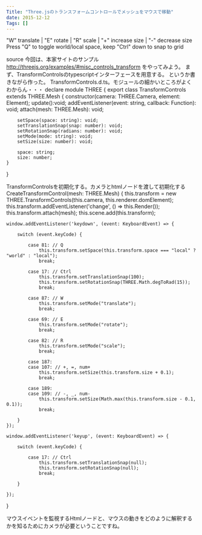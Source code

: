 ```yaml
---
Title: "Three.jsのトランスフォームコントロールでメッシュをマウスで移動"
date: 2015-12-12
Tags: []
---
```



"W" translate | "E" rotate | "R" scale | "+" increase size | "-" decrease size
Press "Q" to toggle world/local space, keep "Ctrl" down to snap to grid





source
今回は、本家サイトのサンプル
http://threejs.org/examples/#misc_controls_transform
をやってみよう。
まず、TransformControlsのtypescriptインターフェースを用意する。
というか書きながら作った。
TransformControls.d.ts。モジュールの細かいところがよくわからん・・・
declare module THREE {
    export class TransformControls extends THREE.Mesh {
        constructor(camera: THREE.Camera, element: Element);
        update():void;
        addEventListener(event: string, callback: Function): void;
        attach(mesh: THREE.Mesh): void;

        setSpace(space: string): void;
        setTranslationSnap(snap: number): void;
        setRotationSnap(radians: number): void;
        setMode(mode: string): void;
        setSize(size: number): void;
        
        space: string;
        size: number;
    }
}

TransformControlsを初期化する。カメラとhtmlノードを渡して初期化する
CreateTransformControl(mesh: THREE.Mesh) {
    this.transform = new THREE.TransformControls(this.camera, this.renderer.domElement);
    this.transform.addEventListener('change', () => this.Render());
    this.transform.attach(mesh);
    this.scene.add(this.transform);

    window.addEventListener('keydown', (event: KeyboardEvent) => {

        switch (event.keyCode) {

            case 81: // Q
                this.transform.setSpace(this.transform.space === "local" ? "world" : "local");
                break;

            case 17: // Ctrl
                this.transform.setTranslationSnap(100);
                this.transform.setRotationSnap(THREE.Math.degToRad(15));
                break;

            case 87: // W
                this.transform.setMode("translate");
                break;

            case 69: // E
                this.transform.setMode("rotate");
                break;

            case 82: // R
                this.transform.setMode("scale");
                break;

            case 187:
            case 107: // +, =, num+
                this.transform.setSize(this.transform.size + 0.1);
                break;

            case 189:
            case 109: // -, _, num-
                this.transform.setSize(Math.max(this.transform.size - 0.1, 0.1));
                break;

        }
    });

    window.addEventListener('keyup', (event: KeyboardEvent) => {

        switch (event.keyCode) {

            case 17: // Ctrl
                this.transform.setTranslationSnap(null);
                this.transform.setRotationSnap(null);
                break;

        }

    });
}

マウスイベントを監視するHtmlノードと、マウスの動きをどのように解釈するかを知るためにカメラが必要ということですね。
